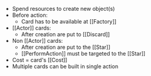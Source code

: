 - Spend resources to create new object(s)
- Before action:
    - Card has to be available at [[Factory]]
- [[Actor]] cards:
    - After creation are put to [[Discard]]
- Non [[Actor]] cards:
    - After creation are put to the [[Star]]
    - [[PerformAction]] must be targeted to the [[Star]]
- Cost = card's [[Cost]]
- Multiple cards can be built in single action
